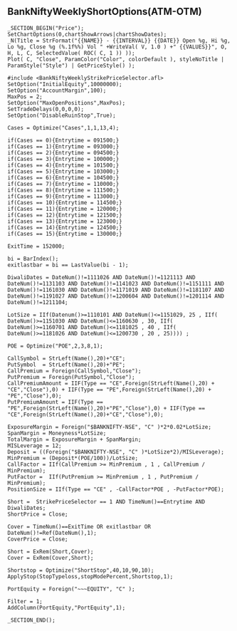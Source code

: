 ## BankNiftyWeeklyShortOptions(ATM-OTM)

    _SECTION_BEGIN("Price");   
    SetChartOptions(0,chartShowArrows|chartShowDates);   
    _N(Title = StrFormat("{{NAME}} - {{INTERVAL}} {{DATE}} Open %g, Hi %g, Lo %g, Close %g (%.1f%%) Vol " +WriteVal( V, 1.0 ) +" {{VALUES}}", O, H, L, C, SelectedValue( ROC( C, 1 )) ));   
    Plot( C, "Close", ParamColor("Color", colorDefault ), styleNoTitle | ParamStyle("Style") | GetPriceStyle() );    

    #include <BankNiftyWeeklyStrikePriceSelector.afl>    
    SetOption("InitialEquity",10000000);    
    SetOption("AccountMargin",100);  
    MaxPos = 2;  
    SetOption("MaxOpenPositions",MaxPos);    
    SetTradeDelays(0,0,0,0);    
    SetOption("DisableRuinStop",True);  

    Cases = Optimize("Cases",1,1,13,4);

    if(Cases == 0){Entrytime = 091500;}
    if(Cases == 1){Entrytime = 093000;}
    if(Cases == 2){Entrytime = 094500;}
    if(Cases == 3){Entrytime = 100000;}
    if(Cases == 4){Entrytime = 101500;}
    if(Cases == 5){Entrytime = 103000;}
    if(Cases == 6){Entrytime = 104500;}
    if(Cases == 7){Entrytime = 110000;}
    if(Cases == 8){Entrytime = 111500;}
    if(Cases == 9){Entrytime = 113000;}
    if(Cases == 10){Entrytime = 114500;}
    if(Cases == 11){Entrytime = 120000;}
    if(Cases == 12){Entrytime = 121500;}
    if(Cases == 13){Entrytime = 123000;}
    if(Cases == 14){Entrytime = 124500;}
    if(Cases == 15){Entrytime = 130000;}

    ExitTime = 152000;  

    bi = BarIndex();  
    exitlastbar = bi == LastValue(bi - 1);      

    DiwaliDates = DateNum()!=1111026 AND DateNum()!=1121113 AND DateNum()!=1131103 AND DateNum()!=1141023 AND DateNum()!=1151111 AND DateNum()!=1161030 AND DateNum()!=1171019 AND DateNum()!=1181107 AND DateNum()!=1191027 AND DateNum()!=1200604 AND DateNum()!=1201114 AND DateNum()!=1211104;  

    LotSize = IIf(Datenum()>=1110101 AND DateNum()<=1151029, 25 , IIf( DateNum()>=1151030 AND DateNum()<=1160630 , 30, IIf( DateNum()>=1160701 AND DateNum()<=1181025 , 40 , IIf( DateNum()>=1181026 AND DateNum()<=1200730 , 20 , 25)))) ;     

    POE = Optimize("POE",2,3,8,1); 

    CallSymbol = StrLeft(Name(),20)+"CE";    
    PutSymbol  = StrLeft(Name(),20)+"PE";
    CallPremium = Foreign(CallSymbol,"Close");   
    PutPremium = Foreign(PutSymbol,"Close");     
    CallPremiumAmount = IIF(Type == "CE",Foreign(StrLeft(Name(),20) + "CE","Close"),0) + IIF(Type == "PE",Foreign(StrLeft(Name(),20) + "PE","Close"),0); 
    PutPremiumAmount = IIF(Type == "PE",Foreign(StrLeft(Name(),20)+"PE","Close"),0) + IIF(Type == "CE",Foreign(StrLeft(Name(),20)+"CE","Close"),0);

    ExposureMargin = Foreign("$BANKNIFTY-NSE", "C" )*2*0.02*LotSize;   
    SpanMargin = Moneyness*LotSize;   
    TotalMargin = ExposureMargin + SpanMargin;   
    MISLeverage = 12;
    Deposit = ((Foreign("$BANKNIFTY-NSE", "C" )*LotSize*2)/MISLeverage);    
    MinPremium = (Deposit*(POE/100))/LotSize;    
    CallFactor = IIf(CallPremium >= MinPremium , 1 , CallPremium / MinPremium);   
    PutFactor =  IIf(PutPremium >= MinPremium , 1 , PutPremium / MinPremium);   
    PositionSize = IIf(Type == "CE" , -CallFactor*POE , -PutFactor*POE);   

    Short =  StrikePriceSelector == 1 AND TimeNum()==Entrytime AND DiwaliDates; 
    ShortPrice = Close;    

    Cover = TimeNum()==ExitTime OR exitlastbar OR DateNum()!=Ref(DateNum(),1);   
    CoverPrice = Close;      

    Short = ExRem(Short,Cover);    
    Cover = ExRem(Cover,Short);  

    Shortstop = Optimize("ShortStop",40,10,90,10);  
    ApplyStop(StopTypeloss,stopModePercent,Shortstop,1);  

    PortEquity = Foreign("~~~EQUITY", "C" );    

    Filter = 1; 
    AddColumn(PortEquity,"PortEquity",1);   

    _SECTION_END();  
